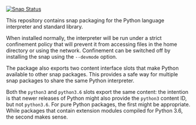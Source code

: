 [![Snap Status](https://build.snapcraft.io/badge/jhenstridge/python-snap-pkg.svg)](https://build.snapcraft.io/user/jhenstridge/python-snap-pkg)

This repository contains snap packaging for the Python language
interpreter and standard library.

When installed normally, the interpreter will be run under a strict
confinement policy that will prevent it from accessing files in the
home directory or using the network.  Confinement can be switched off
by installing the snap using the `--devmode` option.

The package also exports two content interface slots that make Python
available to other snap packages.  This provides a safe way for
multiple snap packages to share the same Python interpreter.

Both the `python3` and `python3.6` slots export the same content: the
intention is that newer releases of Python might also provide the
`python3` content ID, but not `python3.6`.  For pure Python packages,
the first might be appropriate.  While packages that contain extension
modules compiled for Python 3.6, the second makes sense.
